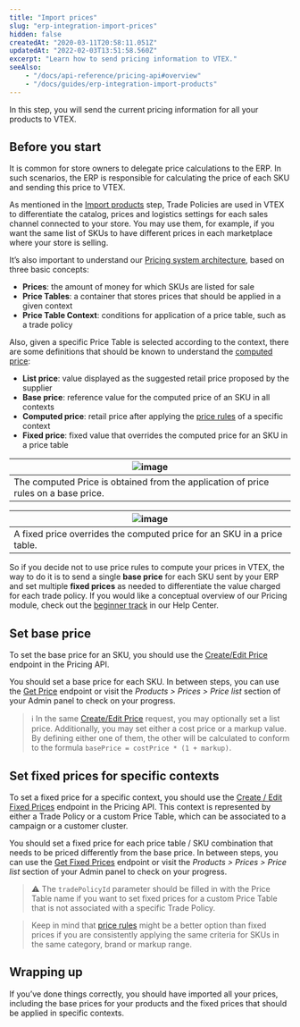 ```yaml
---
title: "Import prices"
slug: "erp-integration-import-prices"
hidden: false
createdAt: "2020-03-11T20:58:11.051Z"
updatedAt: "2022-02-03T13:51:58.560Z"
excerpt: "Learn how to send pricing information to VTEX."
seeAlso:
    - "/docs/api-reference/pricing-api#overview"
    - "/docs/guides/erp-integration-import-products"
---
```


In this step, you will send the current pricing information for all your products to VTEX.

## Before you start

It is common for store owners to delegate price calculations to the ERP. In such scenarios, the ERP is responsible for calculating the price of each SKU and sending this price to VTEX.

As mentioned in the [Import products](https://developers.vtex.com/docs/guides/erp-integration-import-products) step, Trade Policies are used in VTEX to differentiate the catalog, prices and logistics settings for each sales channel connected to your store. You may use them, for example, if you want the same list of SKUs to have different prices in each marketplace where your store is selling.

It’s also important to understand our [Pricing system architecture](https://help.vtex.com/tracks/prices-101--6f8pwCns3PJHqMvQSugNfP/7GptzvlPDVM11ojEjywIQx), based on three basic concepts:

- **Prices**: the amount of money for which SKUs are listed for sale
- **Price Tables**: a container that stores prices that should be applied in a given context
- **Price Table Context**: conditions for application of a price table, such as a trade policy

Also, given a specific Price Table is selected according to the context, there are some definitions that should be known to understand the [computed price](https://help.vtex.com/tracks/prices-101--6f8pwCns3PJHqMvQSugNfP/7GptzvlPDVM11ojEjywIQx#computed-price):

- **List price**: value displayed as the suggested retail price proposed by the supplier
- **Base price**: reference value for the computed price of an SKU in all contexts
- **Computed price**: retail price after applying the [price rules](https://help.vtex.com/tracks/prices-101--6f8pwCns3PJHqMvQSugNfP/2rBirbpB7wLnei4dQ9KGMW) of a specific context
- **Fixed price**: fixed value that overrides the computed price for an SKU in a price table

| ![image](https://user-images.githubusercontent.com/77292838/212989453-957836e3-4967-4257-b8be-8f9edc038ad1.png)|
|-|
| The computed Price is obtained from the application of price rules on a base price.|


|![image](https://user-images.githubusercontent.com/77292838/212989482-a8471be7-3fe6-4ef4-b14a-90caf96c6c51.png)|
|-|
|A fixed price overrides the computed price for an SKU in a price table.|

So if you decide not to use price rules to compute your prices in VTEX, the way to do it is to send a single **base price** for each SKU sent by your ERP and set multiple **fixed prices** as needed to differentiate the value charged for each trade policy. If you would like a conceptual overview of our Pricing module, check out the [beginner track](https://help.vtex.com/tracks/prices-101--6f8pwCns3PJHqMvQSugNfP) in our Help Center.

## Set base price

To set the base price for an SKU, you should use the [Create/Edit Price](https://developers.vtex.com/docs/api-reference/pricing-api#put-/prices/-itemId-) endpoint in the Pricing API.

You should set a base price for each SKU. In between steps, you can use the [Get Price](https://developers.vtex.com/docs/api-reference/pricing-api#get-/prices/-itemId-) endpoint or visit the *Products > Prices > Price list* section of your Admin panel to check on your progress.

> ℹ️ In the same [Create/Edit Price](https://developers.vtex.com/docs/api-reference/pricing-api#put-/prices/-itemId-) request, you may optionally set a list price. Additionally, you may set either a cost price or a markup value. By defining either one of them, the other will be calculated to conform to the formula `basePrice = costPrice * (1 + markup)`.

## Set fixed prices for specific contexts

To set a fixed price for a specific context, you should use the [Create / Edit Fixed Prices](https://developers.vtex.com/docs/api-reference/pricing-api#post-/prices/-itemId-/fixed/-priceTableId-) endpoint in the Pricing API. This context is represented by either a Trade Policy or a custom Price Table, which can be associated to a campaign or a customer cluster.

You should set a fixed price for each price table / SKU combination that needs to be priced differently from the base price. In between steps, you can use the [Get Fixed Prices](https://developers.vtex.com/docs/api-reference/pricing-api#get-/prices/-itemId-/fixed) endpoint or visit the *Products > Prices > Price list* section of your Admin panel to check on your progress.

>⚠️ The `tradePolicyId` parameter should be filled in with the Price Table name if you want to set fixed prices for a custom Price Table that is not associated with a specific Trade Policy.

> Keep in mind that [price rules](https://help.vtex.com/tracks/prices-101--6f8pwCns3PJHqMvQSugNfP/2rBirbpB7wLnei4dQ9KGMW) might be a better option than fixed prices if you are consistently applying the same criteria for SKUs in the same category, brand or markup range.

## Wrapping up

If you’ve done things correctly, you should have imported all your prices, including the base prices for your products and the fixed prices that should be applied in specific contexts.
